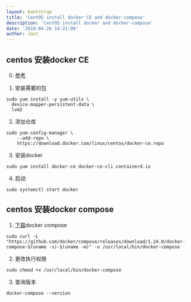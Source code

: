 ```yaml
---
layout: bootstrap
title: 'CentOS install docker CE and docker-compose'
description: 'CentOS install docker and docker-compose'
date: '2019-04-26 14:31:00'
author: Jast
---
```

## centos 安装docker CE
0. [参考](https://docs.docker.com/install/linux/docker-ce/centos/)  

1. 安装需要的包
```
sudo yum install -y yum-utils \
  device-mapper-persistent-data \
  lvm2
```

2. 添加仓库
```
sudo yum-config-manager \
    --add-repo \
    https://download.docker.com/linux/centos/docker-ce.repo
```

3. 安装docker
```
sudo yum install docker-ce docker-ce-cli containerd.io
```

4. 启动  
```
sudo systemctl start docker
```

## centos 安装docker compose
1. [下载](https://github.com/docker/compose/releases)docker compose 

```
sudo curl -L "https://github.com/docker/compose/releases/download/1.24.0/docker-compose-$(uname -s)-$(uname -m)" -o /usr/local/bin/docker-compose
```
2. 更改执行权限

```
sudo chmod +x /usr/local/bin/docker-compose
```

3. 查询版本

```
docker-compose --version
```
